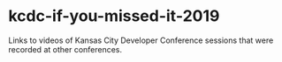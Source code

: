 # kcdc-if-you-missed-it-2019
Links to videos of Kansas City Developer Conference sessions that were recorded at other conferences.
